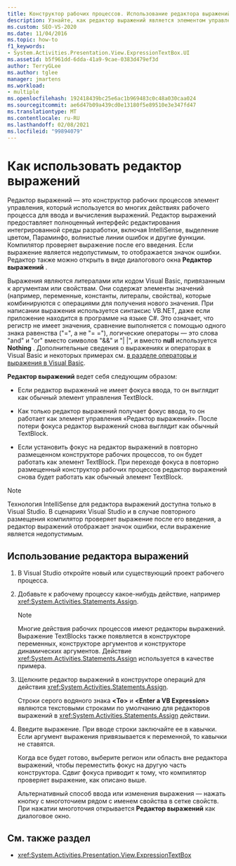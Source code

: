 ```yaml
---
title: Конструктор рабочих процессов. Использование редактора выражений
description: Узнайте, как редактор выражений является элементом управления конструктор рабочих процессов, который можно использовать во многих действиях рабочего процесса для ввода и вычисления выражений.
ms.custom: SEO-VS-2020
ms.date: 11/04/2016
ms.topic: how-to
f1_keywords:
- System.Activities.Presentation.View.ExpressionTextBox.UI
ms.assetid: b5f961dd-6dda-41a9-9cae-0383d479ef3d
author: TerryGLee
ms.author: tglee
manager: jmartens
ms.workload:
- multiple
ms.openlocfilehash: 192418439bc25e6ac1b969483c0c48a030caa024
ms.sourcegitcommit: ae6d47b09a439cd0e13180f5e89510e3e347fd47
ms.translationtype: MT
ms.contentlocale: ru-RU
ms.lasthandoff: 02/08/2021
ms.locfileid: "99894079"
---
```

# <a name="how-to-use-the-expression-editor"></a>Как использовать редактор выражений

Редактор выражений — это конструктор рабочих процессов элемент управления, который используется во многих действиях рабочего процесса для ввода и вычисления выражений. Редактор выражений предоставляет полноценный интерфейс редактирования интегрированной среды разработки, включая IntelliSense, выделение цветом, Параминфо, волнистые линии ошибок и другие функции. Компилятор проверяет выражение после его введения. Если выражение является недопустимым, то отображается значок ошибки. Редактор также можно открыть в виде диалогового окна **Редактор выражений** .

Выражения являются литералами или кодом Visual Basic, привязанным к аргументам или свойствам. Они содержат элементы значений (например, переменные, константы, литералы, свойства), которые комбинируются с операциями для получения нового значения. При написании выражения используется синтаксис VB.NET, даже если приложение находится в программе на языке C#. Это означает, что регистр не имеет значения, сравнение выполняется с помощью одного знака равенства ("=", а не "= ="), логические операторы — это слова "and" и "or" вместо символов "&&" и "| |", и вместо **null** используется **Nothing** . Дополнительные сведения о выражениях и операторах в Visual Basic и некоторых примерах см. [в разделе операторы и выражения в Visual Basic](/previous-versions/visualstudio/visual-studio-2010/a1w3te48(v=vs.100)).

**Редактор выражений** ведет себя следующим образом:

- Если редактор выражений не имеет фокуса ввода, то он выглядит как обычный элемент управления TextBlock.

- Как только редактор выражений получает фокус ввода, то он работает как элемент управления «Редактор выражений». После потери фокуса редактор выражений снова выглядит как обычный TextBlock.

- Если установить фокус на редактор выражений в повторно размещенном конструкторе рабочих процессов, то он будет работать как элемент TextBlock. При переходе фокуса в повторно размещенный конструктор рабочих процессов редактор выражений снова будет работать как обычный элемент TextBlock.

> [!NOTE]
> Технология IntelliSense для редактора выражений доступна только в Visual Studio. В сценариях Visual Studio и в случае повторного размещения компилятор проверяет выражение после его введения, а редактор выражений отображает значок ошибки, если выражение является недопустимым.

## <a name="use-the-expression-editor"></a>Использование редактора выражений

1. В Visual Studio откройте новый или существующий проект рабочего процесса.

2. Добавьте к рабочему процессу какое-нибудь действие, например <xref:System.Activities.Statements.Assign>.

    > [!NOTE]
    > Многие действия рабочих процессов имеют редакторы выражений. Выражение TextBlocks также появляется в конструкторе переменных, конструкторе аргументов и конструкторе динамических аргументов. Действие <xref:System.Activities.Statements.Assign> используется в качестве примера.

3. Щелкните редактор выражений в конструкторе операций для действия <xref:System.Activities.Statements.Assign>.

     Строки серого водяного знака **\<To>** и **\<Enter a VB Expression>** являются текстовыми строками по умолчанию для редакторов выражений в <xref:System.Activities.Statements.Assign> действии.

4. Введите выражение. При вводе строки заключайте ее в кавычки. Если аргумент выражения привязывается к переменной, то кавычки не ставятся.

     Когда все будет готово, выберите регион или область вне редактора выражений, чтобы переместить фокус на другую часть конструктора. Сдвиг фокуса приводит к тому, что компилятор проверяет выражение, как описано выше.

     Альтернативный способ ввода или изменения выражения — нажать кнопку с многоточием рядом с именем свойства в сетке свойств. При нажатии многоточия открывается **Редактор выражений** как диалоговое окно.

## <a name="see-also"></a>См. также раздел

- <xref:System.Activities.Presentation.View.ExpressionTextBox>
